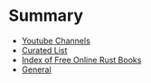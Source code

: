 # Summary

- [Youtube Channels](youtube-channels.md)
- [Curated List](curated-list.md)
- [Index of Free Online Rust Books](free-rust-books.md)
- [General](general.md)
